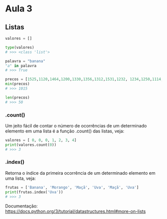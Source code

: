 # Aula 3

## Listas
```python
valores = []

type(valores)
# >>> <class 'list'>

palavra = "banana"
"a" in palavra
# >>> True

precos = [1525,1120,1464,1200,1330,1356,1312,1531,1232, 1234,1250,1114,1553,1147,1303,1296,1309,1404,1479,1376,1152,1440,1038,1018,1291,1388,1577,1115,1488,1494,1254,1230,1122,1396,1208,1356,1549,1116,1443,1075,1536,1542,1036,1015,1020,1217,1484,1032,1390,1026]
min(precos)
# >>> 1015

len(precos)
# >>> 50
```

### .count()
Um jeito fácil de contar o número de ocorrências de um determinado elemento em uma lista é a função .count() das listas, veja:
```python
valores = [ 0, 0, 0, 1, 2, 3, 4]
print(valores.count(0))
# >>> 3
```

### .index()
Retorna o índice da primeira ocorrência de um determinado elemento em uma lista, veja:
```python
frutas = ['Banana', 'Morango', 'Maçã', 'Uva', 'Maçã', 'Uva']
print(frutas.index('Uva'))
# >>> 3
```

Documentação: https://docs.python.org/3/tutorial/datastructures.html#more-on-lists

